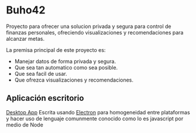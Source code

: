 # Buho42

Proyecto para ofrecer una solucion privada y segura para control de finanzas personales, ofreciendo visualizaciones y recomendaciones para alcanzar metas.

La premisa principal de este proyecto es:
- Manejar datos de forma privada y segura.
- Que sea tan automatico como sea posible.
- Que sea facil de usar.
- Que ofrezca visualizaciones y recomendaciones.

## Aplicación escritorio

[Desktop App](https://github.com/dvst/buho42/tree/main/desktop-app)
Escrita usando [Electron](https://www.electronjs.org/) para homogeneidad entre plataformas y hacer uso de lenguaje comunmente conocido como lo es javascript por medio de Node
